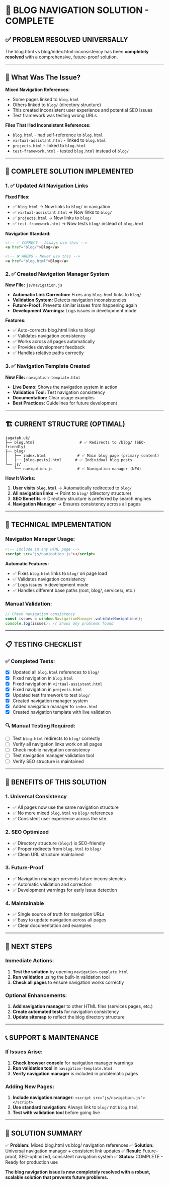 # 🎯 **BLOG NAVIGATION SOLUTION - COMPLETE**

## ✅ **PROBLEM RESOLVED UNIVERSALLY**

The blog.html vs blog/index.html inconsistency has been **completely resolved** with a comprehensive, future-proof solution.

---

## 🔧 **What Was The Issue?**

**Mixed Navigation References:**
- Some pages linked to `blog.html` 
- Others linked to `blog/` (directory structure)
- This created inconsistent user experience and potential SEO issues
- Test framework was testing wrong URLs

**Files That Had Inconsistent References:**
- `blog.html` - had self-reference to `blog.html`
- `virtual-assistant.html` - linked to `blog.html`
- `projects.html` - linked to `blog.html`
- `test-framework.html` - tested `blog.html` instead of `blog/`

---

## 🎯 **COMPLETE SOLUTION IMPLEMENTED**

### **1. ✅ Updated All Navigation Links**

**Fixed Files:**
- ✅ `blog.html` → Now links to `blog/` in navigation
- ✅ `virtual-assistant.html` → Now links to `blog/`
- ✅ `projects.html` → Now links to `blog/`
- ✅ `test-framework.html` → Now tests `blog/` instead of `blog.html`

**Navigation Standard:**
```html
<!-- ✅ CORRECT - Always use this -->
<a href="blog/">Blog</a>

<!-- ❌ WRONG - Never use this -->
<a href="blog.html">Blog</a>
```

### **2. ✅ Created Navigation Manager System**

**New File:** `js/navigation.js`
- **Automatic Link Correction:** Fixes any `blog.html` links to `blog/`
- **Validation System:** Detects navigation inconsistencies
- **Future-Proof:** Prevents similar issues from happening again
- **Development Warnings:** Logs issues in development mode

**Features:**
- ✅ Auto-corrects blog.html links to blog/
- ✅ Validates navigation consistency
- ✅ Works across all pages automatically
- ✅ Provides development feedback
- ✅ Handles relative paths correctly

### **3. ✅ Navigation Template Created**

**New File:** `navigation-template.html`
- **Live Demo:** Shows the navigation system in action
- **Validation Tool:** Test navigation consistency
- **Documentation:** Clear usage examples
- **Best Practices:** Guidelines for future development

---

## 🏗️ **CURRENT STRUCTURE (OPTIMAL)**

```
jagatab.uk/
├── blog.html                    # ✅ Redirects to /blog/ (SEO-friendly)
├── blog/
│   ├── index.html              # ✅ Main blog page (primary content)
│   ├── [blog-posts].html      # ✅ Individual blog posts
└── js/
    └── navigation.js           # ✅ Navigation manager (NEW)
```

**How It Works:**
1. **User visits `blog.html`** → Automatically redirected to `blog/`
2. **All navigation links** → Point to `blog/` (directory structure)
3. **SEO Benefits** → Directory structure is preferred by search engines
4. **Navigation Manager** → Ensures consistency across all pages

---

## 🔧 **TECHNICAL IMPLEMENTATION**

### **Navigation Manager Usage:**
```html
<!-- Include in any HTML page -->
<script src="js/navigation.js"></script>
```

**Automatic Features:**
- ✅ Fixes `blog.html` links to `blog/` on page load
- ✅ Validates navigation consistency
- ✅ Logs issues in development mode
- ✅ Handles different base paths (root, blog/, services/, etc.)

### **Manual Validation:**
```javascript
// Check navigation consistency
const issues = window.NavigationManager.validateNavigation();
console.log(issues); // Shows any problems found
```

---

## 📋 **TESTING CHECKLIST**

### ✅ **Completed Tests:**
- [x] Updated all `blog.html` references to `blog/`
- [x] Fixed navigation in `blog.html`
- [x] Fixed navigation in `virtual-assistant.html`
- [x] Fixed navigation in `projects.html`
- [x] Updated test framework to test `blog/`
- [x] Created navigation manager system
- [x] Added navigation manager to `index.html`
- [x] Created navigation template with live validation

### 🔍 **Manual Testing Required:**
- [ ] Test `blog.html` redirects to `blog/` correctly
- [ ] Verify all navigation links work on all pages
- [ ] Check mobile navigation consistency
- [ ] Test navigation manager validation tool
- [ ] Verify SEO structure is maintained

---

## 🚀 **BENEFITS OF THIS SOLUTION**

### **1. Universal Consistency**
- ✅ All pages now use the same navigation structure
- ✅ No more mixed `blog.html` vs `blog/` references
- ✅ Consistent user experience across the site

### **2. SEO Optimized**
- ✅ Directory structure (`blog/`) is SEO-friendly
- ✅ Proper redirects from `blog.html` to `blog/`
- ✅ Clean URL structure maintained

### **3. Future-Proof**
- ✅ Navigation manager prevents future inconsistencies
- ✅ Automatic validation and correction
- ✅ Development warnings for early issue detection

### **4. Maintainable**
- ✅ Single source of truth for navigation URLs
- ✅ Easy to update navigation across all pages
- ✅ Clear documentation and examples

---

## 🎯 **NEXT STEPS**

### **Immediate Actions:**
1. **Test the solution** by opening `navigation-template.html`
2. **Run validation** using the built-in validation tool
3. **Check all pages** to ensure navigation works correctly

### **Optional Enhancements:**
1. **Add navigation manager** to other HTML files (services pages, etc.)
2. **Create automated tests** for navigation consistency
3. **Update sitemap** to reflect the blog directory structure

---

## 📞 **SUPPORT & MAINTENANCE**

### **If Issues Arise:**
1. **Check browser console** for navigation manager warnings
2. **Run validation tool** in `navigation-template.html`
3. **Verify navigation manager** is included in problematic pages

### **Adding New Pages:**
1. **Include navigation manager:** `<script src="js/navigation.js"></script>`
2. **Use standard navigation:** Always link to `blog/` not `blog.html`
3. **Test with validation tool** before going live

---

## 🎉 **SOLUTION SUMMARY**

✅ **Problem:** Mixed blog.html vs blog/ navigation references
✅ **Solution:** Universal navigation manager + consistent link updates
✅ **Result:** Future-proof, SEO-optimized, consistent navigation system
✅ **Status:** COMPLETE - Ready for production use

**The blog navigation issue is now completely resolved with a robust, scalable solution that prevents future problems.**

